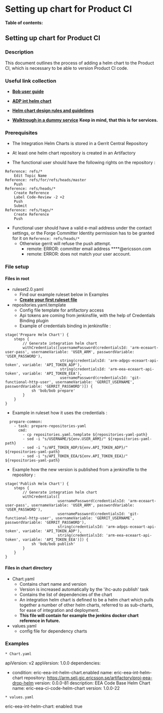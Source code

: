 # Setting up chart for Product CI

**Table of contents:**
<!-- START doctoc
...
END doctoc -->

## Setting up chart for Product CI

### Description

This document outlines the process of adding a helm chart to the Product CI, which is necessary to be able to version Product CI code.

### Useful link collection

* [**Bob user guide**](https://gerrit.ericsson.se/plugins/gitiles/adp-cicd/bob/+/HEAD/USER_GUIDE_2.0.md)

* [**ADP int helm chart**](https://gerrit.ericsson.se/plugins/gitiles/adp-cicd/adp-int-helm-chart-auto)

* [**Helm chart design rules and guidelines**](https://confluence.lmera.ericsson.se/pages/viewpage.action?spaceKey=AA&title=Helm+Chart+Design+Rules+and+Guidelines)

* [**Walktrough in a dummy service**](https://eteamspace.internal.ericsson.com/display/AP/4.+Walk-through+in+a+dummy+service)  **Keep in mind, that this is for services.**

### Prerequisites

* The Integration Helm Charts is stored in a Gerrit Central Repository

* At least one helm chart repository is created in an Artifactory

* The functional user should have the following rights on the repository :

```
Reference: refs/*
    Edit Topic Name
Reference: refs/for/refs/heads/master
    Push
Reference: refs/heads/*
    Create Reference
    Label Code-Review -2 +2
    Push
    Submit
Reference: refs/tags/*
    Create Reference
    Push
```

* Functional user should have a valid e-mail address under the contact settings, or the Forge Committer Identity permission has to be granted for it on ```Reference: refs/heads/*```
  * Otherwise gerrit will refuse the push attempt.
    * remote: ERROR:  committer email address ****@ericsson.com
    * remote: ERROR:  does not match your user account.

### File setup

#### Files in root

* ruleset2.0.yaml
  * Find our example ruleset below in Examples
  * [**Create your first ruleset file**](https://gerrit.ericsson.se/plugins/gitiles/adp-cicd/bob/+/HEAD/USER_GUIDE_2.0.md#Create-the-first-ruleset-file)
* repositories.yaml.template
  * Config file template for artifactory access
  * Api tokens are coming from jenkinsfile, with the help of Credentials Binding plugin
  * Example of credentials binding in jenkinsfile :

```
stage('Prepare Helm Chart') {
    steps {
        // Generate integration helm chart
        withCredentials([usernamePassword(credentialsId: 'arm-eceaart-user-pass', usernameVariable: 'USER_ARM', passwordVariable: 'USER_PASSWORD'),
                         string(credentialsId: 'arm-adpgs-eceaart-api-token', variable: 'API_TOKEN_ADP'),
                         string(credentialsId: 'arm-eea-eceaart-api-token', variable: 'API_TOKEN_EEA'),
                         usernamePassword(credentialsId: 'git-functional-http-user', usernameVariable: 'GERRIT_USERNAME', passwordVariable: 'GERRIT_PASSWORD')]) {
            sh 'bob/bob prepare'
        }
    }
}
```

* Example in ruleset how it uses the credentials :

```
  prepare-common:
    - task: prepare-repositories-yaml
      cmd:
        - cp repositories.yaml.template ${repositories-yaml-path}
        - sed -i "s/USERNAME/${env.USER_ARM}/" ${repositories-yaml-path}
        - sed -i "s/API_TOKEN_ADP/${env.API_TOKEN_ADP}/" ${repositories-yaml-path}
        - sed -i "s/API_TOKEN_EEA/${env.API_TOKEN_EEA}/" ${repositories-yaml-path}
```

* Example how the new version is published from a jenkinsfile to the repository :

```
stage('Publish Helm Chart') {
    steps {
        // Generate integration helm chart
        withCredentials([
                        usernamePassword(credentialsId: 'arm-eceaart-user-pass', usernameVariable: 'USER_ARM', passwordVariable: 'USER_PASSWORD'),
                        usernamePassword(credentialsId: 'git-functional-http-user', usernameVariable: 'GERRIT_USERNAME', passwordVariable: 'GERRIT_PASSWORD'),
                        string(credentialsId: 'arm-adpgs-eceaart-api-token', variable: 'API_TOKEN_ADP'),
                        string(credentialsId: 'arm-eea-eceaart-api-token', variable: 'API_TOKEN_EEA')]) {
            sh 'bob/bob publish'
        }
    }
}
```

#### Files in chart directory

* Chart.yaml
  * Contains chart name and version
  * Version is increased automatically by the 'ihc-auto publish' task
  * Contains the list of dependencies of the chart
  * An integration helm chart is defined to be a helm chart which pulls together a number of other helm charts, referred to as sub-charts, for ease of integration and deployment.
  * **This file will contain for example the jenkins docker chart reference in future.**
* values.yaml
  * config file for dependency charts

### Examples

```
* Chart.yaml
```

apiVersion: v2
appVersion: 1.0.0
dependencies:

* condition: eric-eea-int-helm-chart.enabled
  name: eric-eea-int-helm-chart
  repository: <https://arm.seli.gic.ericsson.se/artifactory/proj-eea-drop-helm>
  version: 0.0.0-81
description: EEA Code Base Helm Chart
name: eric-eea-ci-code-helm-chart
version: 1.0.0-22

```
* values.yaml
```

eric-eea-int-helm-chart:
  enabled: true
```

